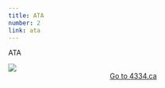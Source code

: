 ```yaml
---
title: ATA
number: 2
link: ata
---
```

<div class="col-4">
    <p>ATA</p>
</div>
<div class="col-4">
    <img class="img-fluid" src="/resources/img/ata.png" />
</div>
<div class="col-4">
</div>
<div style="text-align: center" class="col-12">
    <a class="ataButton" href="http://4334.ca">Go to 4334.ca</a>
</div>